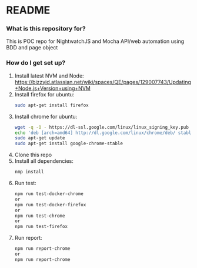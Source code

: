 # README #

### What is this repository for? ###

This is POC repo for NightwatchJS and Mocha API/web automation using BDD and page object

### How do I get set up? ###

1. Install latest NVM and Node: https://bizzyid.atlassian.net/wiki/spaces/QE/pages/129007743/Updating+Node.js+Version+using+NVM
2. Install firefox for ubuntu:
    ```sh
    sudo apt-get install firefox
    ```
3. Install chrome for ubuntu:
    ```sh
    wget -q -O - https://dl-ssl.google.com/linux/linux_signing_key.pub | sudo apt-key add -
    echo 'deb [arch=amd64] http://dl.google.com/linux/chrome/deb/ stable main' | sudo tee /etc/apt/sources.list.d/google-chrome.list
    sudo apt-get update
    sudo apt-get install google-chrome-stable
    ```
4. Clone this repo
5. Install all dependencies:
    ```sh
    nmp install
    ```
6. Run test:
    ```sh
    npm run test-docker-chrome
    or
    npm run test-docker-firefox
    or
    npm run test-chrome
    or
    npm run test-firefox
    ```
7. Run report:
    ```sh
    npm run report-chrome
    or
    npm run report-chrome
    ```
